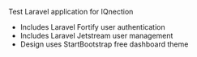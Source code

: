 Test Laravel application for IQnection

- Includes Laravel Fortify user authentication
- Includes Laravel Jetstream user management
- Design uses StartBootstrap free dashboard theme
